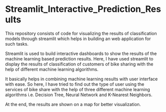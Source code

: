 # Streamlit_Interactive_Prediction_Results
This repository consists of code for visualizing the results of classification models through streamlit which helps in building an web application for such tasks.

Streamlit is used to build interactive dashboards to show the results of the machine learning based prediction results.
Here, I have used streamlit to display the results of classification of customers of bike sharing with the help of different 
machine learning algorithms.

It basically helps in combining machine learning results with user interface with ease. So here, I have tried to find out the
type of user using the services of bike share with the help of three different machine learning algorithms i.e. Decision Tree,
Neural Network and K-Nearest Neighbors. 

At the end, the results are shown on a map for better visualization.
